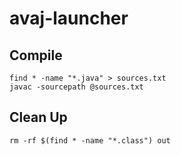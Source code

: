 # avaj-launcher

## Compile
```
find * -name "*.java" > sources.txt
javac -sourcepath @sources.txt
```
## Clean Up
```
rm -rf $(find * -name "*.class") out
```